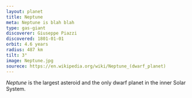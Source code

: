 ```yaml
---
layout: planet
title: Neptune
meta: Neptune is blah blah
type: gas-giant
discoverer: Giuseppe Piazzi
discovered: 1801-01-01
orbit: 4.6 years
radius: 487 km
tilt: 3°
image: Neptune.jpg
sourece: https://en.wikipedia.org/wiki/Neptune_(dwarf_planet)
---
```


*Neptune* is the largest asteroid and the only dwarf planet in the inner Solar System.

